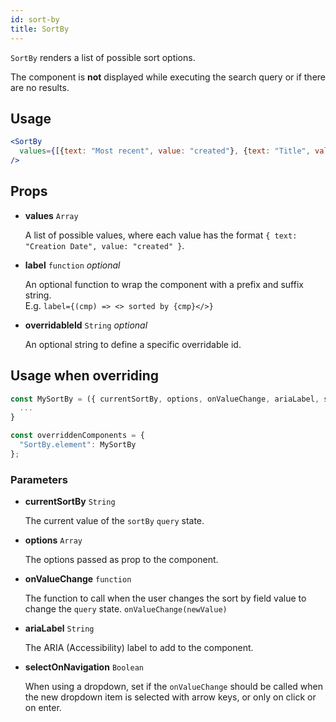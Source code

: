 ```yaml
---
id: sort-by
title: SortBy
---
```


`SortBy` renders a list of possible sort options.

The component is **not** displayed while executing the search query or if there are no results.

## Usage

```jsx
<SortBy
  values={[{text: "Most recent", value: "created"}, {text: "Title", value: "title"}]}
/>
```

## Props

* **values** `Array`

  A list of possible values, where each value has the format `{ text: "Creation Date", value: "created" }`.

- **label** `function` _optional_

  An optional function to wrap the component with a prefix and suffix string. <br />
  E.g. `label={(cmp) => <> sorted by {cmp}</>}`

* **overridableId** `String` *optional*

  An optional string to define a specific overridable id.

## Usage when overriding

```jsx
const MySortBy = ({ currentSortBy, options, onValueChange, ariaLabel, selectOnNavigation }) => {
  ...
}

const overriddenComponents = {
  "SortBy.element": MySortBy
};
```

### Parameters

* **currentSortBy** `String`

  The current value of the `sortBy` `query` state.

* **options** `Array`

  The options passed as prop to the component.

* **onValueChange** `function`

  The function to call when the user changes the sort by field value to change the `query` state. `onValueChange(newValue)`

* **ariaLabel** `String`

  The ARIA (Accessibility) label to add to the component.

* **selectOnNavigation** `Boolean`

  When using a dropdown, set if the `onValueChange` should be called when the new dropdown item is selected with arrow keys, or only on click or on enter.

